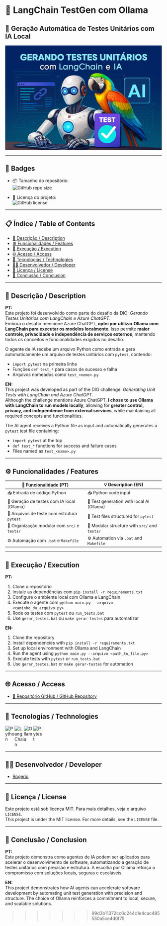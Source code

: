 # 🧪 LangChain TestGen com Ollama

## 🤖 Geração Automática de Testes Unitários com IA Local

![Capa do Projeto - LangChain TestGen](banner-testgen.png)

---

## 🏅 Badges

- 📦 Tamanho do repositório:  
  ![GitHub repo size](https://img.shields.io/repo-size/Rogerio5/langchain-testgen-ollama)

- 📄 Licença do projeto:  
  ![GitHub license](https://img.shields.io/github/license/Rogerio5/langchain-testgen-ollama)

---

## 📋 Índice / Table of Contents

- [📖 Descrição / Description](#📖-descrição--description)   
- [⚙️ Funcionalidades / Features](#⚙️-funcionalidades--features)  
- [🚀 Execução / Execution](#🚀-execução--execution)  
- [🌐 Acesso / Access](#🌐-acesso--access)  
- [🧰 Tecnologias / Technologies](#🧰-tecnologias--technologies)  
- [👨‍💻 Desenvolvedor / Developer](#👨‍💻-desenvolvedor--developer)  
- [📜 Licença / License](#📜-licença--license)  
- [🏁 Conclusão / Conclusion](#🏁-conclusão--conclusion)

---

## 📖 Descrição / Description

**PT:**  
Este projeto foi desenvolvido como parte do desafio da DIO: *Gerando Testes Unitários com LangChain e Azure ChatGPT*.  
Embora o desafio mencione Azure ChatGPT, **optei por utilizar Ollama com LangChain para executar os modelos localmente**. Isso permite **maior controle, privacidade e independência de serviços externos**, mantendo todos os conceitos e funcionalidades exigidos no desafio.

O agente de IA recebe um arquivo Python como entrada e gera automaticamente um arquivo de testes unitários com `pytest`, contendo:

- `import pytest` na primeira linha  
- Funções `def test_*` para casos de sucesso e falha  
- Arquivos nomeados como `test_<nome>.py`

**EN:**  
This project was developed as part of the DIO challenge: *Generating Unit Tests with LangChain and Azure ChatGPT*.  
Although the challenge mentions Azure ChatGPT, **I chose to use Ollama with LangChain to run models locally**, allowing for **greater control, privacy, and independence from external services**, while maintaining all required concepts and functionalities.

The AI agent receives a Python file as input and automatically generates a `pytest` test file containing:

- `import pytest` at the top  
- `def test_*` functions for success and failure cases  
- Files named as `test_<name>.py`

---

## ⚙️ Funcionalidades / Features

| 🧩 Funcionalidade (PT)                          | 💡 Description (EN)                          |
|------------------------------------------------|----------------------------------------------|
| 📥 Entrada de código Python                    | 📥 Python code input                         |
| 🧠 Geração de testes com IA local (Ollama)     | 🧠 Test generation with local AI (Ollama)    |
| 🧪 Arquivos de teste com estrutura `pytest`    | 🧪 Test files structured for `pytest`        |
| 📂 Organização modular com `src/` e `tests/`   | 📂 Modular structure with `src/` and `tests/`|
| ⚙️ Automação com `.bat` e `Makefile`           | ⚙️ Automation via `.bat` and `Makefile`      |

---

## 🚀 Execução / Execution

**PT:**  
1. Clone o repositório  
2. Instale as dependências com `pip install -r requirements.txt`  
3. Configure o ambiente local com Ollama e LangChain  
4. Execute o agente com `python main.py --arquivo <caminho_do_arquivo.py>`  
5. Rode os testes com `pytest` ou `run_tests.bat`  
6. Use `gerar_testes.bat` ou `make gerar-testes` para automatizar

**EN:**  
1. Clone the repository  
2. Install dependencies with `pip install -r requirements.txt`  
3. Set up local environment with Ollama and LangChain  
4. Run the agent using `python main.py --arquivo <path_to_file.py>`  
5. Execute tests with `pytest` or `run_tests.bat`  
6. Use `gerar_testes.bat` or `make gerar-testes` for automation

---

## 🌐 Acesso / Access

- [🔗 Repositório GitHub / GitHub Repository](https://github.com/Rogerio5/langchain-testgen-ollama)

---

## 🧰 Tecnologias / Technologies

<p>
  <img align="left" alt="Python" title="Python" width="30px" src="https://cdn.jsdelivr.net/gh/devicons/devicon@latest/icons/python/python-original.svg"/>
  <img align="left" alt="LangChain" title="LangChain" width="30px" src="https://raw.githubusercontent.com/langchain-ai/langchain/master/docs/static/img/favicon.ico"/>
  <img align="left" alt="Ollama" title="Ollama" width="30px" src="https://avatars.githubusercontent.com/u/168290483?s=200&v=4"/>
  <img align="left" alt="Pytest" title="Pytest" width="30px" src="https://upload.wikimedia.org/wikipedia/commons/3/3f/Pytest_logo.svg"/>
</p>

<br clear="all"/>

---

## 👨‍💻 Desenvolvedor / Developer

- [Rogerio](https://github.com/Rogerio5)

---

## 📜 Licença / License

Este projeto está sob licença MIT. Para mais detalhes, veja o arquivo `LICENSE`.  
This project is under the MIT license. For more details, see the `LICENSE` file.

---

## 🏁 Conclusão / Conclusion

**PT:**  
Este projeto demonstra como agentes de IA podem ser aplicados para acelerar o desenvolvimento de software, automatizando a geração de testes unitários com precisão e estrutura. A escolha por Ollama reforça o compromisso com soluções locais, seguras e escaláveis.

**EN:**  
This project demonstrates how AI agents can accelerate software development by automating unit test generation with precision and structure. The choice of Ollama reinforces a commitment to local, secure, and scalable solutions.
>>>>>>> 99d3b11372cc6c244c1e4cac485550a5ce4d0f75
